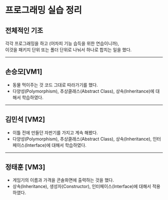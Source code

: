 # 프로그래밍 실습 정리

## 전체적인 기조
각각 프로그래밍을 하고 (어차피 기능 습득을 위한 연습이니까),  
이것을 패키지 단위 또는 폴더 단위로 나눠서 하나로 합치는 일을 했다.  

---

## 손승모[VM1]
- 동물 먹이주는 것 코드 그대로 따라가기를 했다.  
- 다양성(Polymorphism), 추상클래스(Abstract Class), 상속(Inheritance)에 대해서 학습하였다.  

---

## 김민석 [VM2]
- 이틀 전에 만들던 자판기를 가지고 계속 해봤다.  
- 다양성(Polymorphism), 추상클래스(Abstract Class), 상속(Inheritance), 인터페이스(Interface)에 대해서 학습하였다.  

---

## 정태훈 [VM3]
- 게임기의 이름과 가격을 콘솔화면에 출력하는 것을 했다.  
- 상속(Inheritance), 생성자(Constructor), 인터페이스(Interface)에 대해서 적용하였다.  
